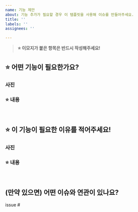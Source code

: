 ```yaml
---
name: 기능 제안
about: 기능 추가가 필요할 경우 이 템플릿을 사용해 이슈를 만들어주세요.
title: ''
labels: ''
assignees: ''

---
```


> **⭐️ 이모지가 붙은 항목은 반드시 작성해주세요!**

## ⭐️ 어떤 기능이 필요한가요?

### 사진



### ⭐️ 내용



<br>

## ⭐️ 이 기능이 필요한 이유를 적어주세요!

### 사진



### ⭐️ 내용



<br>

## (만약 있으면) 어떤 이슈와 연관이 있나요?

issue #
